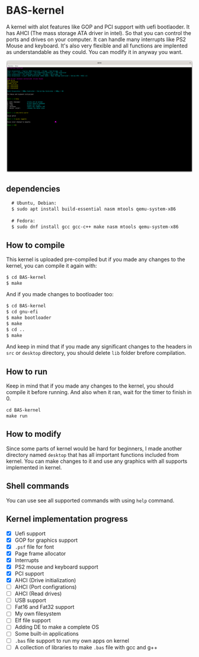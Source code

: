 # BAS-kernel
A kernel with alot features like GOP and PCI support with uefi bootlaoder. It has AHCI (The mass storage ATA driver in intel). So that you can control the ports and drives on your computer. It can handle many interrupts like PS2 Mouse and keyboard. It's also very flexible and all functions are implented as understandable as they could. You can modify it in anyway you want.

![Screenshot](screenshot.png)

## dependencies
```
  # Ubuntu, Debian:
  $ sudo apt install build-essential nasm mtools qemu-system-x86

  # Fedora:
  $ sudo dnf install gcc gcc-c++ make nasm mtools qemu-system-x86
```
## How to compile
This kernel is uploaded pre-compiled but if you made any changes to the kernel, you can compile it again with:
 ```
 $ cd BAS-kernel
 $ make
 ```
 And if you made changes to bootloader too:
 ```
 $ cd BAS-kernel
 $ cd gnu-efi
 $ make bootloader
 $ make
 $ cd ..
 $ make
 ```
 And keep in mind that if you made any significant changes to the headers in `src` or `desktop` directory, you should delete `lib` folder brefore compilation.
 
## How to run
Keep in mind that if you made any changes to the kernel, you should compile it before running. And also when it ran, wait for the timer to finish in 0.
```
cd BAS-kernel
make run
```

 ## How to modify
 Since some parts of kernel would be hard for beginners, I made another directory named `desktop` that has all important functions included from kernel. You can make changes to it and use any graphics with all supports implemented in kernel.
 
 ## Shell commands
 You can use see all supported commands with using `help` command.
 
 ## Kernel implementation progress
 - [x] Uefi support
 - [x] GOP for graphics support
 - [x] `.psf` file for font
 - [x] Page frame allocator
 - [x] Interrupts
 - [x] PS2 mouse and keyboard support
 - [x] PCI support
 - [x] AHCI (Drive initialization)
 - [ ] AHCI (Port configrations)
 - [ ] AHCI (Read drives)
 - [ ] USB support
 - [ ] Fat16 and Fat32 support
 - [ ] My own filesystem
 - [ ] Elf file support
 - [ ] Adding DE to make a complete OS
 - [ ] Some built-in applications
 - [ ] `.bas` file support to run my own apps on kernel
 - [ ] A collection of libraries to make `.bas` file with gcc and g++
